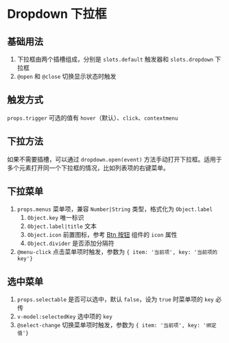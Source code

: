 # Dropdown 下拉框

## 基础用法

1. 下拉框由两个插槽组成，分别是 `slots.default` 触发器和 `slots.dropdown` 下拉框
2. `@open` 和 `@close` 切换显示状态时触发

<preview path="./demos/dropdown-basic.vue"></preview>

## 触发方式

`props.trigger` 可选的值有 `hover`（默认）、`click`、`contextmenu`

<preview path="./demos/dropdown-trigger.vue"></preview>

## 下拉方法

如果不需要插槽，可以通过 `dropdown.open(event)` 方法手动打开下拉框。适用于多个元素打开同一个下拉框的情况，比如列表项的右键菜单。

<preview path="./demos/dropdown-method.vue"></preview>

## 下拉菜单

1. `props.menus` 菜单项，兼容 `Number|String` 类型，格式化为 `Object.label`
   1. `Object.key` 唯一标识
   2. `Object.label|title` 文本
   3. `Object.icon` 前置图标，参考 [Btn 按钮](/component/btn#前置图标) 组件的 `icon` 属性
   4. `Object.divider` 是否添加分隔符
2. `@menu-click` 点击菜单项时触发，参数为 `{ item: '当前项', key: '当前项的 key'}`

<preview path="./demos/menu-basic.vue"></preview>

## 选中菜单

1. `props.selectable` 是否可以选中，默认 `false`，设为 `true` 时菜单项的 `key` 必传
2. `v-model:selectedKey` 选中项的 `key`
3. `@select-change` 切换菜单项时触发，参数为 `{ item: '当前项', key: '绑定值'}`

<preview path="./demos/menu-select.vue"></preview>
